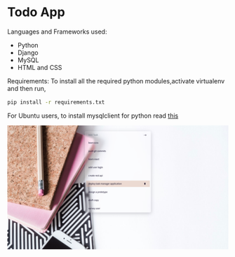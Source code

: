 # Todo App

Languages and Frameworks used:

- Python
- Django
- MySQL
- HTML and CSS

Requirements:
  To install all the required python modules,activate virtualenv and then run,

  ```bash
  pip install -r requirements.txt
  ```

  For Ubuntu users, to install mysqlclient for python read [this](https://pypi.org/project/mysqlclient/)

![Preview of the Site](Screenshot.png)
